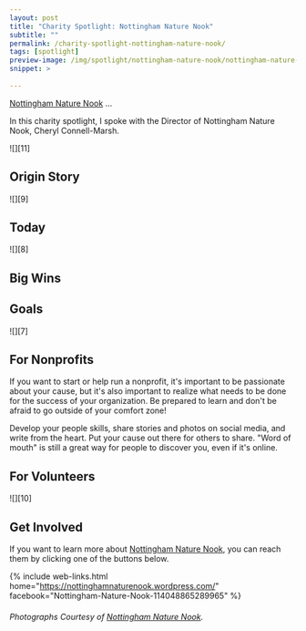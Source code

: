 ```yaml
---
layout: post
title: "Charity Spotlight: Nottingham Nature Nook"
subtitle: ""
permalink: /charity-spotlight-nottingham-nature-nook/
tags: [spotlight]
preview-image: /img/spotlight/nottingham-nature-nook/nottingham-nature-nook-.jpg
snippet: >
    
---
```


[Nottingham Nature Nook][1] ...

In this charity spotlight, I spoke with the Director of Nottingham Nature Nook, Cheryl Connell-Marsh.

![][11]

## Origin Story



![][9]

## Today



![][8]

## Big Wins



## Goals



![][7]

## For Nonprofits

If you want to start or help run a nonprofit, it's important to be passionate about your cause, but it's also important to realize what needs to be done for the success of your organization. Be prepared to learn and don't be afraid to go outside of your comfort zone!

Develop your people skills, share stories and photos on social media, and write from the heart. Put your cause out there for others to share. "Word of mouth" is still a great way for people to discover you, even if it's online.

## For Volunteers



![][10]

## Get Involved

If you want to learn more about [Nottingham Nature Nook][1], you can reach them by clicking one of the buttons below.

{% include web-links.html home="https://nottinghamnaturenook.wordpress.com/" facebook="Nottingham-Nature-Nook-114048865289965" %}

###### Photographs Courtesy of [Nottingham Nature Nook][1].



[1]: https://nottinghamnaturenook.wordpress.com/ "Nottingham Nature Nook Homepage"
